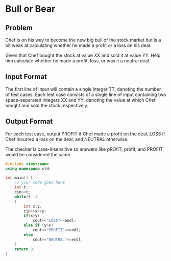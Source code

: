 # Bull or Bear
## Problem
Chef is on his way to become the new big bull of the stock market but is a bit weak at calculating whether he made a profit or a loss on his deal.

Given that Chef bought the stock at value XX and sold it at value YY. Help him calculate whether he made a profit, loss, or was it a neutral deal.

## Input Format
The first line of input will contain a single integer TT, denoting the number of test cases.
Each test case consists of a single line of input containing two space-separated integers XX and YY, denoting the value at which Chef bought and sold the stock respectively.
## Output Format
For each test case, output PROFIT if Chef made a profit on the deal, LOSS if Chef incurred a loss on the deal, and NEUTRAL otherwise.

The checker is case-insensitive so answers like pROfiT, profit, and PROFIT would be considered the same. 
```cpp
#include <iostream>
using namespace std;

int main() {
	// your code goes here
	int t;
	cin>>t;
	while(t--)
	{
	    int x,y;
	    cin>>x>>y;
	    if(x>y)
	        cout<<"LOSS"<<endl;
	    else if (y>x)
	        cout<<"PROFIT"<<endl;
	    else
	        cout<<"NEUTRAL"<<endl;
	}
	return 0;
}
```